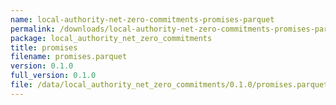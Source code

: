 ```yaml
---
name: local-authority-net-zero-commitments-promises-parquet
permalink: /downloads/local-authority-net-zero-commitments-promises-parquet/0_1_0
package: local_authority_net_zero_commitments
title: promises
filename: promises.parquet
version: 0.1.0
full_version: 0.1.0
file: /data/local_authority_net_zero_commitments/0.1.0/promises.parquet
---
```

